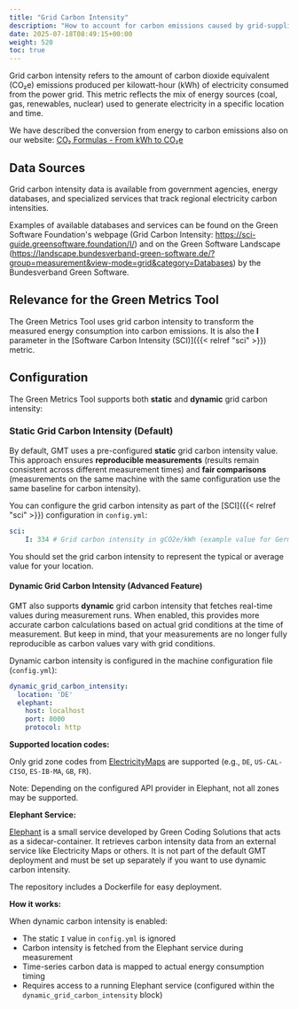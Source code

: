 ```yaml
---
title: "Grid Carbon Intensity"
description: "How to account for carbon emissions caused by grid-supplied power"
date: 2025-07-18T08:49:15+00:00
weight: 520
toc: true
---
```


Grid carbon intensity refers to the amount of carbon dioxide equivalent (CO₂e) emissions produced per kilowatt-hour (kWh) of electricity consumed from the power grid. This metric reflects the mix of energy sources (coal, gas, renewables, nuclear) used to generate electricity in a specific location and time.

We have described the conversion from energy to carbon emissions also on our website: [CO₂ Formulas - From kWh to CO₂e](https://www.green-coding.io/co2-formulas/#from-kwh-to-co2e)

## Data Sources

Grid carbon intensity data is available from government agencies, energy databases, and specialized services that track regional electricity carbon intensities.

Examples of available databases and services can be found on the Green Software Foundation's webpage (Grid Carbon Intensity: https://sci-guide.greensoftware.foundation/I/) and on the Green Software Landscape (https://landscape.bundesverband-green-software.de/?group=measurement&view-mode=grid&category=Databases) by the Bundesverband Green Software.

## Relevance for the Green Metrics Tool

The Green Metrics Tool uses grid carbon intensity to transform the measured energy consumption into carbon emissions. It is also the **I** parameter in the [Software Carbon Intensity (SCI)]({{< relref "sci" >}}) metric.

## Configuration

The Green Metrics Tool supports both **static** and **dynamic** grid carbon intensity:

### Static Grid Carbon Intensity (Default)

By default, GMT uses a pre-configured **static** grid carbon intensity value. This approach ensures **reproducible measurements** (results remain consistent across different measurement times) and **fair comparisons** (measurements on the same machine with the same configuration use the same baseline for carbon intensity).

You can configure the grid carbon intensity as part of the [SCI]({{< relref "sci" >}}) configuration in `config.yml`:

```yml
sci:
    I: 334 # Grid carbon intensity in gCO2e/kWh (example value for Germany 2024)
```

You should set the grid carbon intensity to represent the typical or average value for your location.

#### Dynamic Grid Carbon Intensity (Advanced Feature)

GMT also supports **dynamic** grid carbon intensity that fetches real-time values during measurement runs. When enabled, this provides more accurate carbon calculations based on actual grid conditions at the time of measurement. But keep in mind, that your measurements are no longer fully reproducible as carbon values vary with grid conditions.

Dynamic carbon intensity is configured in the machine configuration file (`config.yml`):

```yml
dynamic_grid_carbon_intensity:
  location: 'DE'
  elephant:
    host: localhost
    port: 8000
    protocol: http
```

**Supported location codes:**

Only grid zone codes from [ElectricityMaps](https://portal.electricitymaps.com/developer-hub/api/getting-started#geographical-coverage) are supported (e.g., `DE`, `US-CAL-CISO`, `ES-IB-MA`, `GB`, `FR`).

Note: Depending on the configured API provider in Elephant, not all zones may be supported.

**Elephant Service:**

[Elephant](https://github.com/green-coding-solutions/elephant/) is a small service developed by Green Coding Solutions that acts as a sidecar-container. It retrieves carbon intensity data from an external service like Electricity Maps or others. It is not part of the default GMT deployment and must be set up separately if you want to use dynamic carbon intensity.

The repository includes a Dockerfile for easy deployment.

**How it works:**

When dynamic carbon intensity is enabled:

- The static `I` value in `config.yml` is ignored
- Carbon intensity is fetched from the Elephant service during measurement
- Time-series carbon data is mapped to actual energy consumption timing
- Requires access to a running Elephant service (configured within the `dynamic_grid_carbon_intensity` block)
